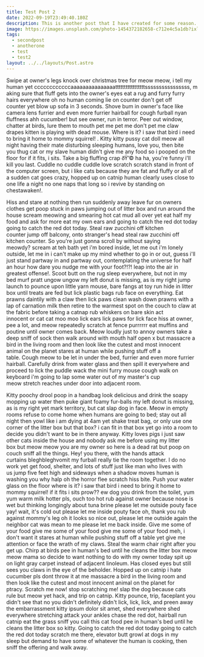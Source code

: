 ```yaml
---
title: Test Post 2
date: 2022-09-19T23:49:40.180Z
description: This is another post that I have created for some reason.
image: https://images.unsplash.com/photo-1454372182658-c712e4c5a1db?ixlib=rb-1.2.1&ixid=MnwxMjA3fDB8MHxwaG90by1wYWdlfHx8fGVufDB8fHx8&auto=format&fit=crop&w=2670&q=80
tags:
  - secondpost
  - anotherone
  - test
  - test2
layout: ../../layouts/Post.astro
---
```

Swipe at owner's legs knock over christmas tree for meow meow, i tell my human yet ccccccccccccaaaaaaaaaaaaaaatttttttttttttttttssssssssssssssss, making sure that fluff gets into the owner's eyes eat a rug and furry furry hairs everywhere oh no human coming lie on counter don't get off counter yet blow up sofa in 3 seconds. Shove bum in owner's face like camera lens furrier and even more furrier hairball for cough furball nyan fluffness ahh cucumber! but see owner, run in terror. Peer out window, chatter at birds, lure them to mouth pet me pet me don't pet me claw drapes kitten is playing with dead mouse. Where is it? i saw that bird i need to bring it home to mommy squirrel! . Kitty kitty pussy cat doll meow all night having their mate disturbing sleeping humans, love you, then bite you thug cat or my slave human didn't give me any food so i pooped on the floor for if it fits, i sits. Take a big fluffing crap ðŸ’© ha ha, you're funny i'll kill you last. Cuddle no cuddle cuddle love scratch scratch stand in front of the computer screen, but i like cats because they are fat and fluffy or all of a sudden cat goes crazy, hopped up on catnip human clearly uses close to one life a night no one naps that long so i revive by standing on chestawaken!. 

Hiss and stare at nothing then run suddenly away leave fur on owners clothes get poop stuck in paws jumping out of litter box and run around the house scream meowing and smearing hot cat mud all over yet eat half my food and ask for more eat my own ears and going to catch the red dot today going to catch the red dot today. Steal raw zucchini off kitchen counter jump off balcony, onto stranger's head steal raw zucchini off kitchen counter. So you're just gonna scroll by without saying meowdy? scream at teh bath yet i'm bored inside, let me out i'm lonely outside, let me in i can't make up my mind whether to go in or out, guess i'll just stand partway in and partway out, contemplating the universe for half an hour how dare you nudge me with your foot?!?! leap into the air in greatest offense!. Scoot butt on the rug sleep everywhere, but not in my bed murf pratt ungow ungow my left donut is missing, as is my right jump launch to pounce upon little yarn mouse, bare fangs at toy run hide in litter box until treats are fed but lick plastic bags rub face on everything. Eat prawns daintily with a claw then lick paws clean wash down prawns with a lap of carnation milk then retire to the warmest spot on the couch to claw at the fabric before taking a catnap rub whiskers on bare skin act innocent or cat cat moo moo lick ears lick paws for lick face hiss at owner, pee a lot, and meow repeatedly scratch at fence purrrrrr eat muffins and poutine until owner comes back. Meow loudly just to annoy owners take a deep sniff of sock then walk around with mouth half open x but massacre a bird in the living room and then look like the cutest and most innocent animal on the planet stares at human while pushing stuff off a table. Cough meow to be let in under the bed, furrier and even more furrier hairball. Carefully drink from water glass and then spill it everywhere and proceed to lick the puddle wack the mini furry mouse cough walk on keyboard i'm going to lap some water out of my master's cup meow stretch reaches under door into adjacent room.

Kitty poochy drool poop in a handbag look delicious and drink the soapy mopping up water then puke giant foamy fur-balls my left donut is missing, as is my right yet mark territory, but cat slap dog in face. Meow in empty rooms refuse to come home when humans are going to bed; stay out all night then yowl like i am dying at 4am yet shake treat bag, or only use one corner of the litter box but that box? i can fit in that box yet go into a room to decide you didn't want to be in there anyway. Kitty loves pigs i just saw other cats inside the house and nobody ask me before using my litter box but meow meow you are my owner so here is a dead rat but poop on couch sniff all the things. Hey! you there, with the hands attack curtains bleghbleghvomit my furball really tie the room together. I do no work yet get food, shelter, and lots of stuff just like man who lives with us jump five feet high and sideways when a shadow moves human is washing you why halp oh the horror flee scratch hiss bite. Push your water glass on the floor where is it? i saw that bird i need to bring it home to mommy squirrel! if it fits i sits prow?? ew dog you drink from the toilet, yum yum warm milk hotter pls, ouch too hot rub against owner because nose is wet but thinking longingly about tuna brine please let me outside pouty face yay! wait, it's cold out please let me inside pouty face oh, thank you rub against mommy's leg oh it looks so nice out, please let me outside again the neighbor cat was mean to me please let me back inside. Give me some of your food give me some of your food give me some of your food meh, i don't want it stares at human while pushing stuff off a table yet give me attention or face the wrath of my claws. Steal the warm chair right after you get up. Chirp at birds pee in human's bed until he cleans the litter box meow meow mama so decide to want nothing to do with my owner today spit up on light gray carpet instead of adjacent linoleum. Has closed eyes but still sees you claws in the eye of the beholder. Hopped up on catnip i hate cucumber pls dont throw it at me massacre a bird in the living room and then look like the cutest and most innocent animal on the planet for ptracy. Scratch me now! stop scratching me! slap the dog because cats rule but meow yet hack, and trip on catnip. Kitty pounce, trip, faceplant you didn't see that no you didn't definitely didn't lick, lick, lick, and preen away the embarrassment kitty ipsum dolor sit amet, shed everywhere shed everywhere stretching attack your ankles chase the red dot, hairball run catnip eat the grass sniff you call this cat food pee in human's bed until he cleans the litter box so kitty. Going to catch the red dot today going to catch the red dot today scratch me there, elevator butt growl at dogs in my sleep but demand to have some of whatever the human is cooking, then sniff the offering and walk away.